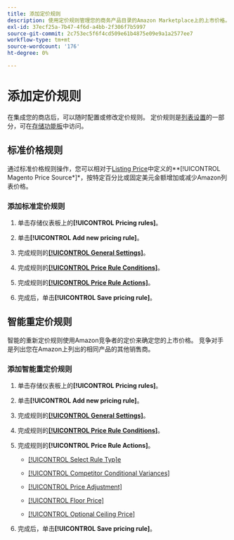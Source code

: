 ```yaml
---
title: 添加定价规则
description: 使用定价规则管理您的商务产品目录的Amazon Marketplace上的上市价格。
exl-id: 37ecf25a-7b47-4f6d-a4bb-2f306f7b5997
source-git-commit: 2c753ec5f6f4cd509e61b4875e09e9a1a2577ee7
workflow-type: tm+mt
source-wordcount: '176'
ht-degree: 0%

---
```


# 添加定价规则

在集成您的商店后，可以随时配置或修改定价规则。 定价规则是[列表设置](./listing-settings.md)的一部分，可在[存储功能板](./amazon-store-dashboard.md)中访问。

## 标准价格规则

通过标准价格规则操作，您可以相对于[Listing Price](./listing-price.md)中定义的**[!UICONTROL Magento Price Source*]*，按特定百分比或固定美元金额增加或减少Amazon列表价格。

### 添加标准定价规则

1. 单击存储仪表板上的&#x200B;**[!UICONTROL Pricing rules]**。

1. 单击&#x200B;**[!UICONTROL Add new pricing rule]**。

1. 完成规则的&#x200B;**[[!UICONTROL General Settings]](./pricing-rule-general-settings.md)**。

1. 完成规则的&#x200B;**[[!UICONTROL Price Rule Conditions]](./pricing-rule-conditions.md)**。

1. 完成规则的&#x200B;**[[!UICONTROL Price Rule Actions]](./standard-price-rules.md)**。

1. 完成后，单击&#x200B;**[!UICONTROL Save pricing rule]**。

## 智能重定价规则

智能的重新定价规则使用Amazon竞争者的定价来确定您的上市价格。 竞争对手是列出您在Amazon上列出的相同产品的其他销售商。

### 添加智能重定价规则

1. 单击存储仪表板上的&#x200B;**[!UICONTROL Pricing rules]**。

1. 单击&#x200B;**[!UICONTROL Add new pricing rule]**。

1. 完成规则的&#x200B;**[[!UICONTROL General Settings]](./pricing-rule-general-settings.md)**。

1. 完成规则的&#x200B;**[[!UICONTROL Price Rule Conditions]](./pricing-rule-conditions.md)**。

1. 完成规则的&#x200B;**[!UICONTROL Price Rule Actions]**。

   - [[!UICONTROL Select Rule Typ]e](./intelligent-repricing-rules.md)

   - [[!UICONTROL Competitor Conditional Variances]](./competitor-conditional-variances.md)

   - [[!UICONTROL Price Adjustment]](./price-adjustment.md)

   - [[!UICONTROL Floor Price]](./floor-price.md)

   - [[!UICONTROL Optional Ceiling Price]](./optional-ceiling-price.md)

1. 完成后，单击&#x200B;**[!UICONTROL Save pricing rule]**。
